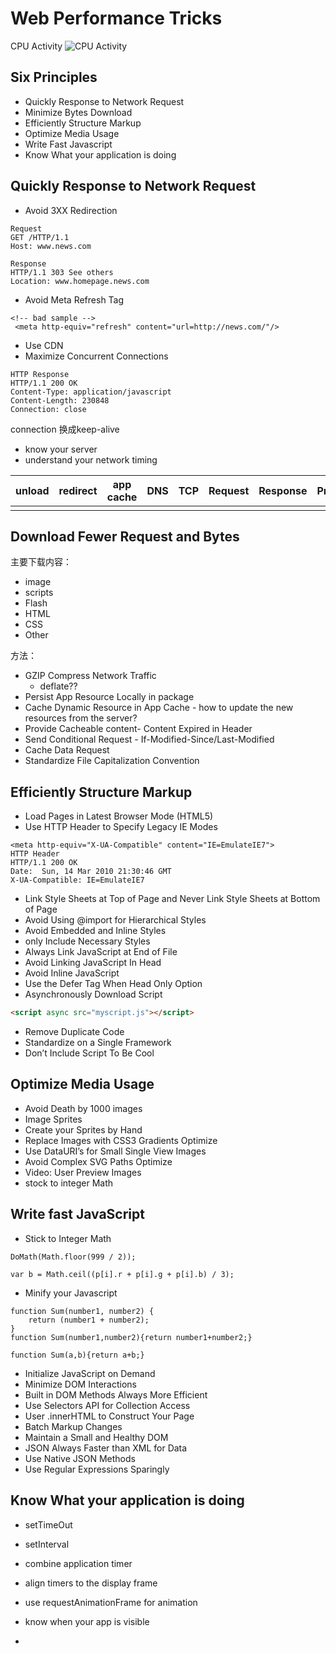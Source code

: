 # Web Performance Tricks

CPU Activity
![CPU Activity](cpu_activity.jpg)

## Six Principles

- Quickly Response to Network Request
- Minimize Bytes Download
- Efficiently Structure Markup
- Optimize Media Usage
- Write Fast Javascript
- Know What your application is doing

## Quickly Response to Network Request

- Avoid 3XX Redirection

```
Request
GET /HTTP/1.1
Host: www.news.com
```

```
Response
HTTP/1.1 303 See others
Location: www.homepage.news.com
```

- Avoid Meta Refresh Tag

```
<!-- bad sample -->
 <meta http-equiv="refresh" content="url=http://news.com/"/>
 ```

 - Use CDN
 - Maximize Concurrent Connections 

```
HTTP Response
HTTP/1.1 200 OK
Content-Type: application/javascript
Content-Length: 230848
Connection: close
```

connection 换成keep-alive

- know your server
- understand your network timing

|unload|redirect|app cache|DNS|TCP|Request|Response|Processing|onLoad|
|--|--|--|--|--|--|--|--|--|
||||||||||

## Download Fewer Request and Bytes

主要下载内容：
  - image
  - scripts
  - Flash
  - HTML
  - CSS
  - Other

方法：
- GZIP Compress Network Traffic
  * deflate??
- Persist App Resource Locally in package
- Cache Dynamic Resource in App Cache - how to update the new resources from the server?
- Provide Cacheable content- Content Expired in Header
- Send Conditional Request - If-Modified-Since/Last-Modified
- Cache Data Request
- Standardize File Capitalization Convention

## Efficiently Structure Markup

- Load Pages in Latest Browser Mode (HTML5)
- Use HTTP Header to Specify Legacy IE Modes

```
<meta http-equiv="X-UA-Compatible" content="IE=EmulateIE7">
HTTP Header
HTTP/1.1 200 OK
Date:  Sun, 14 Mar 2010 21:30:46 GMT
X-UA-Compatible: IE=EmulateIE7
```
- Link Style Sheets at Top of Page and Never Link Style Sheets at Bottom of Page
- Avoid Using @import for Hierarchical Styles
- Avoid Embedded and Inline Styles
- only Include Necessary Styles
- Always Link JavaScript at End of File
- Avoid Linking JavaScript In Head
- Avoid Inline JavaScript
- Use the Defer Tag When Head Only Option
- Asynchronously Download Script

```HTML
<script async src="myscript.js"></script>
```
- Remove Duplicate Code
- Standardize on a Single Framework
- Don’t Include Script To Be Cool

## Optimize Media Usage

- Avoid Death by 1000 images
- Image Sprites
- Create your Sprites by Hand
- Replace Images with CSS3 Gradients Optimize
- Use DataURI’s for Small Single View Images
- Avoid Complex SVG Paths Optimize
- Video: User Preview Images
- stock to integer Math



## Write fast JavaScript

- Stick to Integer Math 

```
DoMath(Math.floor(999 / 2));

var b = Math.ceil((p[i].r + p[i].g + p[i].b) / 3);
```

- Minify your Javascript

```
function Sum(number1, number2) {
    return (number1 + number2);
}
function Sum(number1,number2){return number1+number2;}

function Sum(a,b){return a+b;}
```

- Initialize JavaScript on Demand 
- Minimize DOM Interactions 
- Built in DOM Methods Always More Efficient 
- Use Selectors API for Collection Access 
- User .innerHTML to Construct Your Page 
- Batch Markup Changes 
- Maintain a Small and Healthy DOM 
- JSON Always Faster than XML for Data 
- Use Native JSON Methods 
- Use Regular Expressions Sparingly 


## Know What your application is doing

- setTimeOut
- setInterval
- combine application timer
- align timers to the display frame
- use requestAnimationFrame for animation
- know when your app is visible



-
